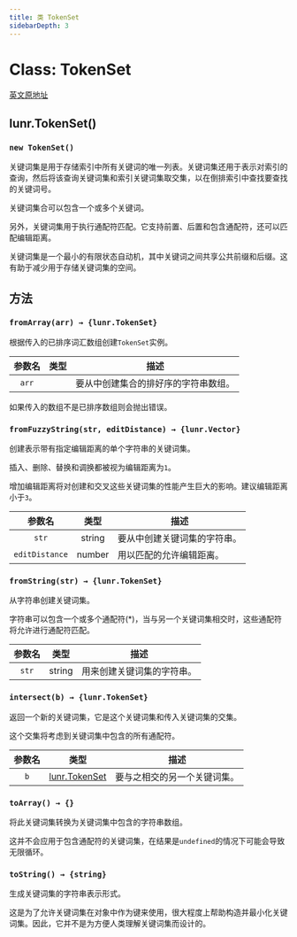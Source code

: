 ```yaml
---
title: 类 TokenSet
sidebarDepth: 3
---
```


# Class: TokenSet

[英文原地址](https://lunrjs.com/docs/lunr.TokenSet.html)

## lunr.TokenSet()

### `new TokenSet()`

关键词集是用于存储索引中所有关键词的唯一列表。关键词集还用于表示对索引的查询，然后将该查询关键词集和索引关键词集取交集，以在倒排索引中查找要查找的关键词号。

关键词集合可以包含一个或多个关键词。

另外，关键词集用于执行通配符匹配。它支持前置、后置和包含通配符，还可以匹配编辑距离。

关键词集是一个最小的有限状态自动机，其中关键词之间共享公共前缀和后缀。这有助于减少用于存储关键词集的空间。

## 方法

### `fromArray(arr) → {lunr.TokenSet}` <Badge text="static" />

根据传入的已排序词汇数组创建`TokenSet`实例。


| 参数名 | 类型 | 描述 |
|:---:|:---:|----|
| `arr` |  | 要从中创建集合的排好序的字符串数组。|

如果传入的数组不是已排序数组则会抛出错误。

[lunr.Vector]:https://lunrjs.com/docs/lunr.Vector.html

### `fromFuzzyString(str, editDistance) → {lunr.Vector}` <Badge text="static" />

创建表示带有指定编辑距离的单个字符串的关键词集。

插入、删除、替换和调换都被视为编辑距离为`1`。

增加编辑距离将对创建和交叉这些关键词集的性能产生巨大的影响。建议编辑距离小于`3`。

| 参数名 | 类型 | 描述 |
|:---:|:---:|----|
| `str` | string | 要从中创建关键词集的字符串。 |
| `editDistance` | number | 用以匹配的允许编辑距离。 |

### `fromString(str) → {lunr.TokenSet}` <Badge text="static" />

从字符串创建关键词集。

字符串可以包含一个或多个通配符(*)，当与另一个关键词集相交时，这些通配符将允许进行通配符匹配。

| 参数名 | 类型 | 描述 |
|:---:|:---:|----|
| `str` | string | 用来创建关键词集的字符串。|

### `intersect(b) → {lunr.TokenSet}`

返回一个新的关键词集，它是这个关键词集和传入关键词集的交集。

这个交集将考虑到关键词集中包含的所有通配符。

[lunr.TokenSet]:https://lunrjs.com/docs/lunr.TokenSet.html

| 参数名 | 类型 | 描述 |
|:---:|:---:|----|
| `b` | [lunr.TokenSet][lunr.TokenSet] | 要与之相交的另一个关键词集。|

### `toArray() → {}`

将此关键词集转换为关键词集中包含的字符串数组。

这并不会应用于包含通配符的关键词集，在结果是`undefined`的情况下可能会导致无限循环。

### `toString() → {string}`

生成关键词集的字符串表示形式。

这是为了允许关键词集在对象中作为键来使用，很大程度上帮助构造并最小化关键词集。因此，它并不是为方便人类理解关键词集而设计的。